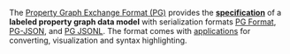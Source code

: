 The [Property Graph Exchange Format (PG)](https://pg-format.github.io/) provides the **[specification](https://pg-format.github.io/specification/)** of a **labeled property graph data model** with serialization formats [PG Format](https://pg-format.github.io/specification/#pg-format), [PG-JSON](https://pg-format.github.io/specification/#pg-json), and [PG JSONL](https://pg-format.github.io/specification/#pg-jsonl). The format comes with [applications](https://pg-format.github.io/#applications) for converting, visualization and syntax highlighting.
